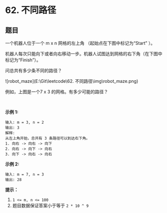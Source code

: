 # 62. 不同路径

## 题目

一个机器人位于一个 m x n 网格的左上角 （起始点在下图中标记为“Start” ）。

机器人每次只能向下或者向右移动一步。机器人试图达到网格的右下角（在下图中标记为“Finish”）。

问总共有多少条不同的路径？

![robot_maze](E:\Git\leetcode\62. 不同路径\img\robot_maze.png)

例如，上图是一个7 x 3 的网格。有多少可能的路径？

 

**示例 1:**
```
输入: m = 3, n = 2
输出: 3
解释:
从左上角开始，总共有 3 条路径可以到达右下角。
1. 向右 -> 向右 -> 向下
2. 向右 -> 向下 -> 向右
3. 向下 -> 向右 -> 向右
```
**示例 2:**
```
输入: m = 7, n = 3
输出: 28
```

**提示：**

1. `1 <= m, n <= 100`
2. 题目数据保证答案小于等于 `2 * 10 ^ 9`